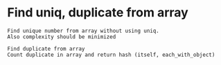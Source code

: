 # Find uniq, duplicate from array

    Find unique number from array without using uniq.
    Also complexity should be minimized

    Find duplicate from array
    Count duplicate in array and return hash (itself, each_with_object)
